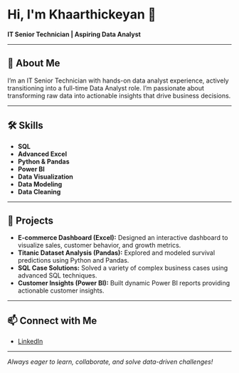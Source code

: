 # Hi, I'm Khaarthickeyan 👋

**IT Senior Technician | Aspiring Data Analyst**

---

## 🚀 About Me

I’m an IT Senior Technician with hands-on data analyst experience, actively transitioning into a full-time Data Analyst role. I’m passionate about transforming raw data into actionable insights that drive business decisions.

---

## 🛠️ Skills

- **SQL**
- **Advanced Excel**
- **Python & Pandas**
- **Power BI**
- **Data Visualization**
- **Data Modeling**
- **Data Cleaning**

---

## 🌟 Projects

- **E-commerce Dashboard (Excel):** Designed an interactive dashboard to visualize sales, customer behavior, and growth metrics.
- **Titanic Dataset Analysis (Pandas):** Explored and modeled survival predictions using Python and Pandas.
- **SQL Case Solutions:** Solved a variety of complex business cases using advanced SQL techniques.
- **Customer Insights (Power BI):** Built dynamic Power BI reports providing actionable customer insights.

---

## 📫 Connect with Me

- [LinkedIn](https://www.linkedin.com/in/khaarthickeyan-mochai)

---

_Always eager to learn, collaborate, and solve data-driven challenges!_
